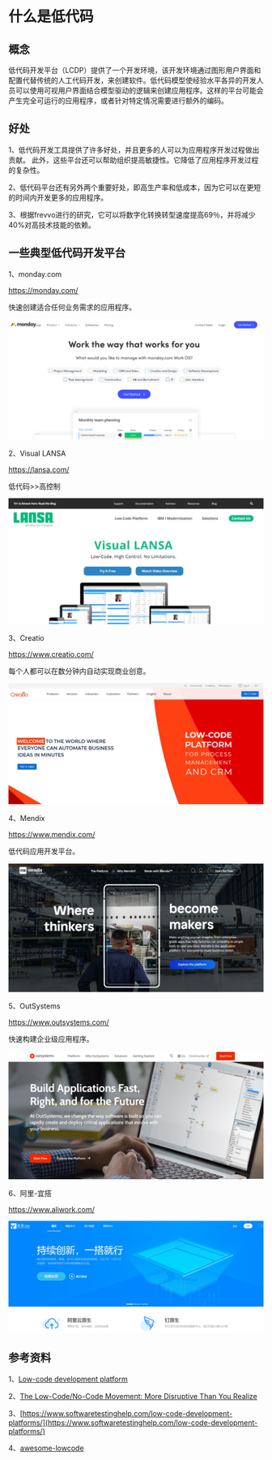 # 什么是低代码

## 概念

低代码开发平台（LCDP）提供了一个开发环境，该开发环境通过图形用户界面和配置代替传统的人工代码开发，来创建软件。低代码模型使经验水平各异的开发人员可以使用可视用户界面结合模型驱动的逻辑来创建应用程序。这样的平台可能会产生完全可运行的应用程序，或者针对特定情况需要进行额外的编码。

## 好处
1、低代码开发工具提供了许多好处，并且更多的人可以为应用程序开发过程做出贡献。 此外，这些平台还可以帮助组织提高敏捷性。它降低了应用程序开发过程的复杂性。

2、低代码平台还有另外两个重要好处，即高生产率和低成本，因为它可以在更短的时间内开发更多的应用程序。

3、根据frevvo进行的研究，它可以将数字化转换转型速度提高69％，并将减少40%对高技术技能的依赖。

## 一些典型低代码开发平台
1、monday.com

https://monday.com/

快速创建适合任何业务需求的应用程序。

![monday](./../../.vuepress/public/img/lowcode/monday.jpg)

2、Visual LANSA

https://lansa.com/

低代码>>高控制

![LANSA](./../../.vuepress/public/img/lowcode/LANSA.jpg)

3、Creatio

https://www.creatio.com/

每个人都可以在数分钟内自动实现商业创意。

![Creatio](./../../.vuepress/public/img/lowcode/Creatio.jpg)

4、Mendix

https://www.mendix.com/

低代码应用开发平台。

![Mendix](./../../.vuepress/public/img/lowcode/Mendix.jpg)

5、OutSystems

https://www.outsystems.com/

快速构建企业级应用程序。

![Outsystem](./../../.vuepress/public/img/lowcode/Outsystem.jpg)

6、阿里-宜搭

https://www.aliwork.com/

![yida](./../../.vuepress/public/img/lowcode/yida.jpg)

## 参考资料
1、[Low-code development platform](https://en.wikipedia.org/wiki/Low-code_development_platform)

2、[The Low-Code/No-Code Movement: More Disruptive Than You Realize](https://www.forbes.com/sites/jasonbloomberg/2017/07/20/the-low-codeno-code-movement-more-disruptive-than-you-realize/?sh=30074474722a)

3、[https://www.softwaretestinghelp.com/low-code-development-platforms/](https://www.softwaretestinghelp.com/low-code-development-platforms/)

4、[awesome-lowcode](https://github.com/taowen/awesome-lowcode)


